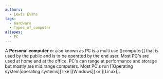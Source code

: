 ```yaml
---
authors: 
  - Lewis Evans
tags:
  - Hardware
  - Types_of_computer
aliases:
  - PC
---
```

A **Personal computer** or also known as PC is a multi use [[computer]] that is used by the public and is to be operated by the end user. Most PC's are used at home and at the office. PC's can range at performance and storage but mostly are mid range computers. Most PC's run [[Operating system|operating systems]] like [[Windows]] or [[Linux]].